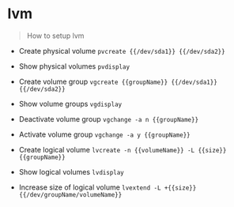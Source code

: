 # lvm

> How to setup lvm

- Create physical volume
`pvcreate {{/dev/sda1}} {{/dev/sda2}}`

- Show physical volumes
`pvdisplay`

- Create volume group
`vgcreate {{groupName}} {{/dev/sda1}} {{/dev/sda2}}`

- Show volume groups
`vgdisplay`

- Deactivate volume group
`vgchange -a n {{groupName}}`

- Activate volume group
`vgchange -a y {{groupName}}`

- Create logical volume
`lvcreate -n {{volumeName}} -L {{size}} {{groupName}}`

- Show logical volumes
`lvdisplay`

- Increase size of logical volume
`lvextend -L +{{size}} {{/dev/groupName/volumeName}}`
